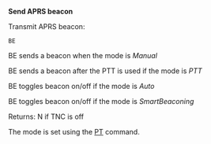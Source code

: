 __Send APRS beacon__

Transmit APRS beacon:

	BE

BE sends a beacon when the mode is *Manual*

BE sends a beacon after the PTT is used if the mode is *PTT*

BE toggles beacon on/off if the mode is *Auto*

BE toggles beacon on/off if the mode is *SmartBeaconing*

Returns: N if TNC is off

The mode is set using the [PT](PT.md) command.
